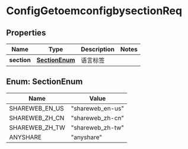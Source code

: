 # ConfigGetoemconfigbysectionReq

## Properties
Name | Type | Description | Notes
------------ | ------------- | ------------- | -------------
**section** | [**SectionEnum**](#SectionEnum) | 语言标签 | 

<a name="SectionEnum"></a>
## Enum: SectionEnum
Name | Value
---- | -----
SHAREWEB_EN_US | &quot;shareweb_en-us&quot;
SHAREWEB_ZH_CN | &quot;shareweb_zh-cn&quot;
SHAREWEB_ZH_TW | &quot;shareweb_zh-tw&quot;
ANYSHARE | &quot;anyshare&quot;
